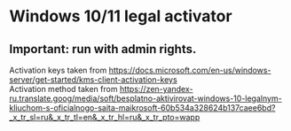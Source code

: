 # Windows 10/11 legal activator
## Important: run with admin rights.<br>
Activation keys taken from https://docs.microsoft.com/en-us/windows-server/get-started/kms-client-activation-keys <br>
Activation method taken from https://zen-yandex-ru.translate.goog/media/soft/besplatno-aktivirovat-windows-10-legalnym-kliuchom-s-oficialnogo-saita-maikrosoft-60b534a328624b137caee6bd?_x_tr_sl=ru&_x_tr_tl=en&_x_tr_hl=ru&_x_tr_pto=wapp 